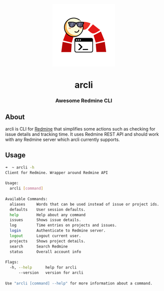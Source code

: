 <p align="center">
  <img alt="arcli" src="img/arcli.png" height="200" width="200" />
  <h1 align="center">arcli</h1>
  <h3 align="center">Awesome Redmine CLI</h3>
</p>


## About

arcli is CLI for [Redmine](https://www.redmine.org/) that simplifies some actions such as checking for issue details and tracking time. It uses Redmine REST API and should work with any Redmine server which arcli currently supports. 


## Usage
```bash
➜  ~ arcli -h
Client for Redmine. Wrapper around Redmine API

Usage:
  arcli [command]

Available Commands:
  aliases     Words that can be used instead of issue or project ids.
  defaults    User session defaults.
  help        Help about any command
  issues      Shows issue details.
  log         Time entries on projects and issues.
  login       Authenticate to Redmine server.
  logout      Logout current user.
  projects    Shows project details.
  search      Search Redmine
  status      Overall account info

Flags:
  -h, --help      help for arcli
      --version   version for arcli

Use "arcli [command] --help" for more information about a command.
```
